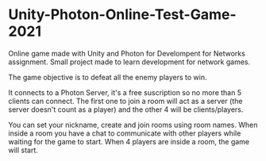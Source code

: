 # Unity-Photon-Online-Test-Game-2021
Online game made with Unity and Photon for Develompent for Networks assignment.
Small project made to learn development for network games.

The game objective is to defeat all the enemy players to win.

It connects to a Photon Server, it's a free suscription so no more than 5 clients can connect.
The first one to join a room will act as a server (the server doesn't count as a player) and the other 4 will be clients/players.

You can set your nickname, create and join rooms using room names.
When inside a room you have a chat to communicate with other players while waiting for the game to start.
When 4 players are inside a room, the game will start.
